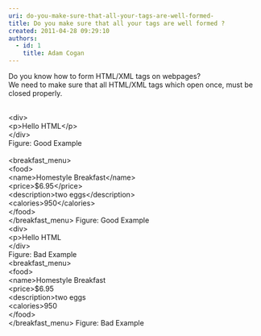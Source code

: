 ```yaml
---
uri: do-you-make-sure-that-all-your-tags-are-well-formed-
title: Do you make sure that all your tags are well formed ?
created: 2011-04-28 09:29:10
authors:
  - id: 1
    title: Adam Cogan
---
```





<span class='intro'> Do you know how to form HTML/XML tags on webpages?<br>
We need to make sure that all HTML/XML tags which open once, must be closed properly.
 </span>

  <br>
<font class="ms-rteCustom-GreyBox">
&lt;div&gt;   <br>
&lt;p&gt;Hello HTML&lt;/p&gt;   <br>
&lt;/div&gt;
<br>
</font><span class="ms-rteCustom-FigureGood">Figure&#58; Good Example</span>
<div><br>
<font class="ms-rteCustom-GreyBox">
&lt;breakfast_menu&gt;
<br>
&lt;food&gt;
<br>
&lt;name&gt;Homestyle Breakfast&lt;/name&gt;
<br>
&lt;price&gt;$6.95&lt;/price&gt;
<br>
&lt;description&gt;two eggs&lt;/description&gt;
<br>
&lt;calories&gt;950&lt;/calories&gt;
<br>
&lt;/food&gt;<br>
&lt;/breakfast_menu&gt;
</font><span class="ms-rteCustom-FigureGood">Figure&#58; Good Example</span>
<br>
<font class="ms-rteCustom-GreyBox">
&lt;div&gt;   <br>
&lt;p&gt;Hello&#160;HTML&#160;&#160;<br>
&lt;/div&gt;
<br>
</font>
<span class="ms-rteCustom-FigureBad">Figure&#58; Bad Example</span><br>
<font class="ms-rteCustom-GreyBox">
&lt;breakfast_menu&gt;
<br>
&lt;food&gt;
<br>
&lt;name&gt;Homestyle Breakfast
<br>
&lt;price&gt;$6.95
<br>
&lt;description&gt;two eggs
<br>
&lt;calories&gt;950
<br>
&lt;/food&gt;<br>
&lt;/breakfast_menu&gt;
</font><span class="ms-rteCustom-FigureBad">Figure&#58; Bad Example</span>
<br>
</div>



